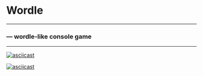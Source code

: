 # Wordle
---
### &mdash; wordle-like console game
---
[![asciicast](https://asciinema.org/a/660897.svg)](https://asciinema.org/a/660897)

[![asciicast](https://asciinema.org/a/v02X0ooVIF8jpUaCPJUaQQ4BB.svg)](https://asciinema.org/a/v02X0ooVIF8jpUaCPJUaQQ4BB)
